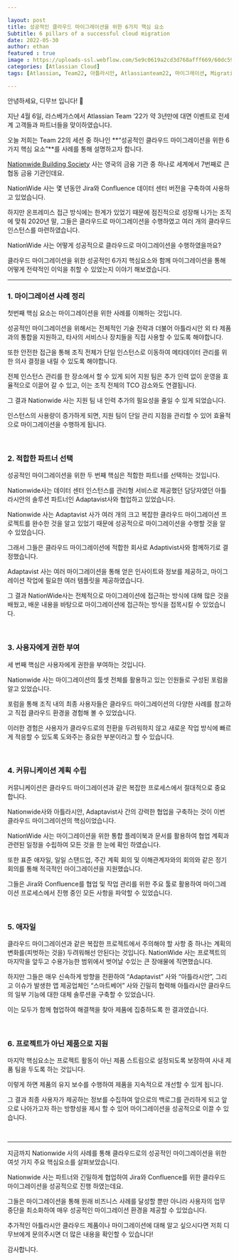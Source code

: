 ```yaml
---

layout: post
title: 성공적인 클라우드 마이그레이션을 위한 6가지 핵심 요소
Subtitle: 6 pillars of a successful cloud migration
date: 2022-05-30
author: ethan
featured : true
image : https://uploads-ssl.webflow.com/5e9c0619a2cd3d768afff669/60dc59abe3e902dcd9430c5c_Open%20Graph%20image%20Atlassian.jpg
categories: [Atlassian Cloud]
tags: [Atlassian, Team22, 아틀라시안, Atlassianteam22, 마이그레이션, Migration, migration, pillar, 핵심, 클라우드, 클라우드 마이그레이션]

---
```






안녕하세요, 디무브 입니다! 🎈
<br/>

지난 4월 6일, 라스베가스에서 Atlassian Team ‘22가 약 3년만에 대면 이벤트로 전세계 고객들과 파트너들을 맞이하였습니다. 

 

오늘 저희는 Team 22의 세션 중 하나인 **“성공적인 클라우드 마이그레이션을 위한 6가지 핵심 요소”**를 사례를 통해 설명하고자 합니다.

[Nationwide Building Society](https://events.atlassian.com/team22/speaker/435979/caterina-notarbartolo-notarbartolo?i=Ks9OTgmhT8jSGUOo-h0PFAGgWruxMxbk) 사는 영국의 금융 기관 중 하나로 세계에서 7번째로 큰 협동 금융 기관인데요.

NationWide 사는 몇 년동안  Jira와 Confluence 데이터 센터 버전을 구축하여 사용하고 있었습니다. 

하지만 온프레미스 접근 방식에는 한계가 있었기 때문에 점진적으로 성장해 나가는 조직에 맞춰 2020년 말, 그들은 클라우드로 마이그레이션을 수행하였고 여러 개의 클라우드 인스턴스를 마련하였습니다.  

NationWide 사는 어떻게 성공적으로 클라우드로 마이그레이션을 수행하였을까요? 

클라우드 마이그레이션을 위한 성공적인 6가지 핵심요소와 함께 마이그레이션을 통해 어떻게 전략적인 이익을 취할 수 있었는지 이야기 해보겠습니다.<br/>

---

### 1. 마이그레이션 사례 정리

 

첫번째 핵심 요소는 마이그레이션을 위한 사례를 이해하는 것입니다. 

 

성공적인 마이그레이션을 위해서는 전체적인 기술 전략과 더불어 아틀라시안 외 타 제품과의 통합을 지원하고, 타사의 서비스나 장치들을 직접 사용할 수 있도록 해야합니다. 

또한 안전한 접근을 통해 조직 전체가 단일 인스턴스로 이동하여 메타데이터 관리를 위한 의사 결정을 내릴 수 있도록 해야합니다.

전체 인스턴스 관리를 한 장소에서 할 수 있게 되어 지원 팀은 추가 인력 없이 운영을 효율적으로 이끌어 갈 수 있고, 이는 조직 전체의 TCO 감소와도 연결됩니다. 

그 결과 Nationwide 사는 지원 팀 내 인력 추가의 필요성을 줄일 수 있게 되었습니다. 

인스턴스의 사용량이 증가하게 되면, 지원 팀이 단일 관리 지점을 관리할 수 있어 효율적으로 마이그레이션을 수행하게 됩니다.

 <br/>

### 2. 적합한 파트너 선택

성공적인 마이그레이션을 위한 두 번째 핵심은 적합한 파트너를 선택하는 것입니다. 

Nationwide사는 데이터 센터 인스턴스를 관리형 서비스로 제공했던 담당자였던 아틀라시안의 솔루션 파트너인 Adaptavist사와 협업하고 있었습니다. 

Nationwide 사는 Adaptavist 사가 여러 개의 크고 복잡한 클라우드 마이그레이션 프로젝트를 완수한 것을 알고 있었기 때문에 성공적으로 마이그레이션을 수행할 것을 알 수 있었습니다.

그래서 그들은 클라우드 마이그레이션에 적합한 회사로 Adaptivist사와 함께하기로 결정했습니다. 

Adaptavist 사는 여러 마이그레이션을 통해 얻은 인사이트와 정보를 제공하고, 마이그레이션 작업에 필요한 여러 템플릿을 제공하였습니다. 

그 결과 NationWide사는 전체적으로 마이그레이션에 접근하는 방식에 대해 많은 것을 배웠고, 배운 내용을 바탕으로 마이그레이션에 접근하는 방식을 접목시킬 수 있었습니다.

  <br/>

### 3. 사용자에게 권한 부여

세 번째 핵심은 사용자에게 권한을 부여하는 것입니다. 

Nationwide 사는 마이그레이션의 툴셋 전체를 활용하고 있는 인원들로 구성된 포럼을 알고 있었습니다. 

포럼을 통해 조직 내의 최종 사용자들은 클라우드 마이그레이션의 다양한 사례를 참고하고 직접 클라우드 환경을 경험해 볼 수 있었습니다.  

이러한 경험은 사용자가 클라우드로의 전환을 두려워하지 않고 새로운 작업 방식에 빠르게 적응할 수 있도록 도와주는 중요한 부분이라고 할 수 있습니다. 

  <br/>

### 4.  커뮤니케이션 계획 수립

커뮤니케이션은 클라우드 마이그레이션과 같은 복잡한 프로세스에서 절대적으로 중요합니다. 

Nationwide사와 아틀라시안, Adaptavist사 간의 강력한 협업을 구축하는 것이 이번 클라우드 마이그레이션의 핵심이었습니다. 

 

NationWide 사는 마이그레이션을 위한 통합 플레이북과 문서를 활용하여 협업 계획과 관련된 일정을 수립하여 모든 것을 한 눈에 확인 하였습니다. 

또한 표준 애자일, 일일 스탠드업, 주간 계획 회의 및 이해관계자와의 회의와 같은 정기 회의를 통해 적극적인 마이그레이션을 지원했습니다.  

그들은 Jira와 Confluence를 협업 및 작업 관리를 위한 주요 툴로 활용하여 마이그레이션 프로세스에서 진행 중인 모든 사항을 파악할 수 있었습니다.

  <br/>

### 5. 애자일

클라우드 마이그레이션과 같은 복잡한 프로젝트에서 주의해야 할 사항 중 하나는 계획의 변화를(피벗하는 것을) 두려워해선 안된다는 것입니다. NationWide 사는 프로젝트의 마지막을 앞두고 수용가능한 범위에서 벗어날 수있는 큰 장애물에 직면했습니다.

 

하지만 그들은 매우 신속하게 방향을 전환하여 “Adaptavist” 사와 “아틀라시안”, 그리고 이슈가 발생한 앱 제공업체인 “스마트베어” 사와 긴밀히 협력해 아틀라시안 클라우드의 일부 기능에 대한 대체 솔루션을 구축할 수 있었습니다.  

이는 모두가 함께 협업하여 해결책을 찾아 제품에 집중하도록 한 결과였습니다.

  <br/>

### 6. 프로젝트가 아닌 제품으로 지원

마지막 핵심요소는 프로젝트 활동이 아닌 제품 스트림으로 설정되도록 보장하여 사내 제품 팀을 두도록 하는 것입니다. 

이렇게 하면 제품의 유지 보수를 수행하여 제품을 지속적으로 개선할 수 있게 됩니다.

그 결과 최종 사용자가 제공하는 정보를 수집하여 앞으로의 백로그를 관리하게 되고 앞으로 나아가고자 하는 방향성을 제시 할 수 있어 마이그레이션을 성공적으로 이끌 수 있습니다.

  <br/>

------

지금까지 Nationwide 사의 사례를 통해 클라우드로의 성공적인 마이그레이션을 위한 여섯 가지 주요 핵심요소를 살펴보았습니다.  

 

Nationwide 사는 파트너와 긴밀하게 협업하여 Jira와 Confluence를 위한 클라우드 마이그레이션을 성공적으로 진행 하였는데요. 

그들은 마이그레이션을 통해 원래 비즈니스 사례를 달성할 뿐만 아니라 사용자의 업무 중단을 최소화하여 매우 성공적인 마이그레이션 환경을 제공할 수 있었습니다. 

 

추가적인 아틀라시안 클라우드 제품이나 마이그레이션에 대해 알고 싶으시다면 저희 디무브에게 문의주시면 더 많은 내용을 확인할 수 있습니다!

 

감사합니다.
